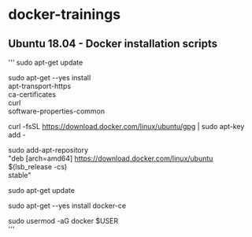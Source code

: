 # docker-trainings

## Ubuntu 18.04 - Docker installation scripts
'''
sudo apt-get update

sudo apt-get --yes install \
    apt-transport-https \
    ca-certificates \
    curl \
    software-properties-common
    
curl -fsSL https://download.docker.com/linux/ubuntu/gpg | sudo apt-key add -

sudo add-apt-repository \
   "deb [arch=amd64] https://download.docker.com/linux/ubuntu \
   $(lsb_release -cs) \
   stable"
   
sudo apt-get update

sudo apt-get --yes install docker-ce   

sudo usermod -aG docker $USER    
'''
